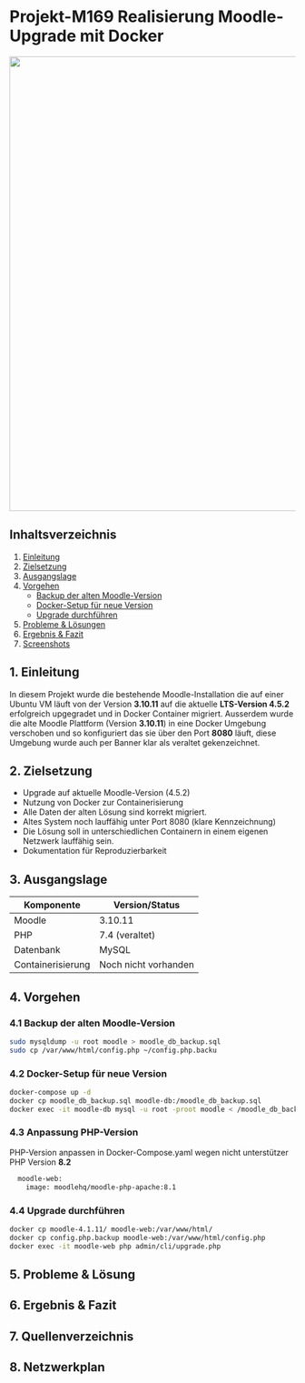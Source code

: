 # Projekt-M169 Realisierung Moodle-Upgrade mit Docker
<img src="https://github.com/user-attachments/assets/c1c78ab7-ecab-40a1-9f65-7af78f7361de" width="800"/>




##  Inhaltsverzeichnis
1. [Einleitung](#einleitung)
2. [Zielsetzung](#zielsetzung)
3. [Ausgangslage](#ausgangslage)
4. [Vorgehen](#vorgehen)
   - [Backup der alten Moodle-Version](#1-backup-der-alten-moodle-version)
   - [Docker-Setup für neue Version](#2-docker-setup-für-neue-version)
   - [Upgrade durchführen](#3-upgrade-durchführen)
5. [Probleme & Lösungen](#probleme--lösungen)
6. [Ergebnis & Fazit](#ergebnis--fazit)
7. [Screenshots](#screenshots)

##  1. Einleitung
In diesem Projekt wurde die bestehende Moodle-Installation die auf einer Ubuntu VM läuft von der Version **3.10.11** auf die aktuelle **LTS-Version 4.5.2** erfolgreich upgegradet und in Docker Container migriert. Ausserdem wurde die alte Moodle Plattform (Version **3.10.11**) in eine Docker Umgebung verschoben und so konfiguriert das sie über den Port **8080** läuft, diese Umgebung wurde auch per Banner klar als veraltet gekenzeichnet. 

##  2. Zielsetzung
- Upgrade auf aktuelle Moodle-Version (4.5.2)
- Nutzung von Docker zur Containerisierung
- Alle Daten der alten Lösung sind korrekt migriert.
- Altes System noch lauffähig unter Port 8080 (klare Kennzeichnung)
- Die Lösung soll in unterschiedlichen Containern in einem eigenen Netzwerk
lauffähig sein.
- Dokumentation für Reproduzierbarkeit


##  3. Ausgangslage

| Komponente       | Version/Status         |
|------------------|------------------------|
| Moodle           | 3.10.11                |
| PHP              | 7.4 (veraltet)         |
| Datenbank        | MySQL                  |
| Containerisierung| Noch nicht vorhanden   |

## 4. Vorgehen

### 4.1 Backup der alten Moodle-Version
```bash
sudo mysqldump -u root moodle > moodle_db_backup.sql
sudo cp /var/www/html/config.php ~/config.php.backu
```

### 4.2 Docker-Setup für neue Version

```bash
docker-compose up -d
docker cp moodle_db_backup.sql moodle-db:/moodle_db_backup.sql
docker exec -it moodle-db mysql -u root -proot moodle < /moodle_db_backup.sql
```

### 4.3 Anpassung PHP-Version
PHP-Version anpassen in Docker-Compose.yaml wegen nicht unterstützer PHP Version **8.2**

```bash
  moodle-web:
    image: moodlehq/moodle-php-apache:8.1
```

### 4.4 Upgrade durchführen
```bash
docker cp moodle-4.1.11/ moodle-web:/var/www/html/
docker cp config.php.backup moodle-web:/var/www/html/config.php
docker exec -it moodle-web php admin/cli/upgrade.php
```

## 5. Probleme & Lösung

## 6. Ergebnis & Fazit


## 7. Quellenverzeichnis
## 8. Netzwerkplan
